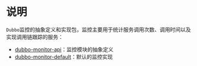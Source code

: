 # 说明

`Dubbo`监控的抽象定义和实现包，监控主要用于统计服务调用次数、调用时间以及实现调用链跟踪的服务：

* [dubbo-monitor-api](dubbo-monitor-api)：监控模块的抽象定义
* [dubbo-monitor-default](dubbo-monitor-default)：默认的监控实现